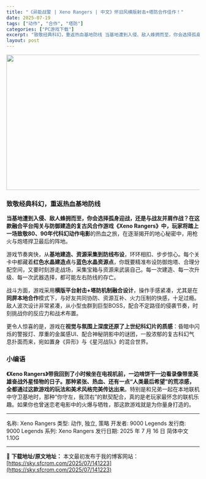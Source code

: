 ```yaml
---
title: "《异能战警 | Xeno Rangers | 中文》怀旧风横版射击+塔防合作佳作！"
date: 2025-07-19
tags: ["动作", "合作", "塔防"]
categories: ["PC游戏下载"]
excerpt: "致敬经典科幻，重返热血基地防线 当基地遭到入侵、敌人蜂拥而至，你会选择孤身迎战，还是与战友并肩作战？在这款融合平台闯关与防御建造的复古风合作游戏《Xeno Rangers》中，玩家将踏上一场致敬80、90年代科幻动作电影的热血之旅，在逐渐揭开的地心秘密中，用枪火与炮塔捍卫最后的阵地。 游戏节奏爽快，&hellip;"
layout: post
---
```


<img class="aligncenter size-full wp-image-141081" src="https://sky.sfcrom.com/wp-content/uploads/2025/07/2025071814325479.webp" alt="" width="616" height="353" />
<h3><strong>致敬经典科幻，重返热血基地防线</strong></h3>
<strong>当基地遭到入侵、敌人蜂拥而至，你会选择孤身迎战，还是与战友并肩作战？在这款融合平台闯关与防御建造的复古风合作游戏《Xeno Rangers》中，玩家将踏上一场致敬80、90年代科幻动作电影</strong>的热血之旅，在逐渐揭开的地心秘密中，用枪火与炮塔捍卫最后的阵地。

游戏节奏爽快，从<strong>基地建造、资源采集到防线布设</strong>，环环相扣、步步惊心。每个关卡中都藏着<strong>红色水晶建造点</strong>与<strong>蓝色水晶资源点</strong>，你既要精准布设防御炮塔、合理分配空间，又要时刻游走战场，采集宝箱与资源来武装自己。每一次建造、每一次升级、每一次武器选择，都可能左右防线的存亡。

战斗方面，游戏采用<strong>横版平台射击+塔防机制融合设计</strong>，操作手感紧凑，尤其是在<strong>同屏本地合作</strong>模式下，与好友共同协防、资源互补、火力压制的快感，十足过瘾。敌人波次设计非常紧凑，从小型虫群到巨型BOSS，配合不定路径的侵袭节奏，时刻挑战你的反应力和战术布置。

更令人惊喜的是，游戏在<strong>视觉与氛围上深度还原了上世纪科幻片的质感</strong>：昏暗中闪烁的警报灯、厚重的金属感UI、配合神秘阴影中的谜团，一股浓郁的复古科幻气息扑面而来，宛如置身《异形》与《星河战队》的混合世界。
<h3>小编语</h3>
<strong>《Xeno Rangers》带我回到了小时候坐在电视机前，一边啃饼干一边看录像带里英雄奋战外星怪物的日子。那种紧张、热血、还有一点“人类最后希望”的荒凉感，全都通过这款游戏的玩法和美术风格完美传达出来</strong>。特别是和兄弟一起在本地联机中守卫基地时，那种“你守左，我顶右”的默契配合，真的是老玩家最怀念的联机乐趣。如果你也曾迷恋老电影中的火爆与牺牲，那这款游戏就是为你量身打造的。

<hr />

名称: Xeno Rangers
类型: 动作, 独立, 策略
开发者: 9000 Legends
发行商: 9000 Legends
系列: Xeno Rangers
发行日期: 2025 年 7 月 16 日
简体中文
1.10G

---
📖 **下载地址/原文地址：** 本文最初发布于我的博客网站：[https://sky.sfcrom.com/2025/07/141223](https://sky.sfcrom.com/2025/07/141223)
